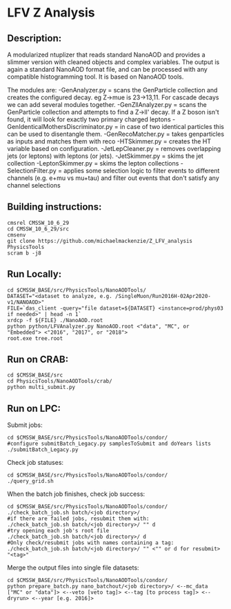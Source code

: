 # LFV Z Analysis

## Description:
  A modularized ntuplizer that reads standard NanoAOD and provides a slimmer version with cleaned objects and complex variables.
  The output is again a standard NanoAOD format file, and can be processed with any compatible histogramming tool. It is based on NanoAOD tools. 

  The modules are:
    -GenAnalyzer.py = scans the GenParticle collection and creates the configured decay. eg Z->mue is 23->13,11. For cascade decays we can add
    several modules together.
    -GenZllAnalyzer.py = scans the GenParticle collection and attempts to find a Z->ll' decay. If a Z boson isn't found, it will
    look for exactly two primary charged leptons
    -GenIdenticalMothersDiscriminator.py = in case of two identical particles this can be used to disentangle them.
    -GenRecoMatcher.py = takes genparticles as inputs and matches them with reco
    -HTSkimmer.py = creates the HT variable based on configuration.
    -JetLepCleaner.py = removes overlapping jets (or leptons) with leptons (or jets).
    -JetSkimmer.py = skims the jet collection
    -LeptonSkimmer.py = skims the lepton collections
    -SelectionFilter.py = applies some selection logic to filter events to different channels (e.g. e+mu vs mu+tau) and filter
    out events that don't satisfy any channel selections

## Building instructions:
```
cmsrel CMSSW_10_6_29
cd CMSSW_10_6_29/src
cmsenv
git clone https://github.com/michaelmackenzie/Z_LFV_analysis PhysicsTools
scram b -j8
```

## Run Locally:
```
cd $CMSSW_BASE/src/PhysicsTools/NanoAODTools/
DATASET="<dataset to analyze, e.g. /SingleMuon/Run2016H-02Apr2020-v1/NANOAOD>"
FILE=`das_client -query="file dataset=${DATASET} <instance=prod/phys03 if needed>" | head -n 1`
xrdcp -f ${FILE} ./NanoAOD.root
python python/LFVAnalyzer.py NanoAOD.root <"data", "MC", or "Embedded"> <"2016", "2017", or "2018">
root.exe tree.root
```
  
## Run on CRAB:
```
cd $CMSSW_BASE/src
cd PhysicsTools/NanoAODTools/crab/
python multi_submit.py
```

## Run on LPC:
Submit jobs:
```
cd $CMSSW_BASE/src/PhysicsTools/NanoAODTools/condor/
#configure submitBatch_Legacy.py samplesToSubmit and doYears lists
./submitBatch_Legacy.py
```
Check job statuses:
```
cd $CMSSW_BASE/src/PhysicsTools/NanoAODTools/condor/
./query_grid.sh
```
When the batch job finishes, check job success:
```
cd $CMSSW_BASE/src/PhysicsTools/NanoAODTools/condor/
./check_batch_job.sh batch/<job directory>/
#if there are failed jobs, resubmit them with:
./check_batch_job.sh batch/<job directory>/ "" d
#try opening each job's root file
./check_batch_job.sh batch/<job directory>/ d
#Only check/resubmit jobs with names containing a tag:
./check_batch_job.sh batch/<job directory>/ "" <"" or d for resubmit> "<tag>"
```
Merge the output files into single file datasets:
```
cd $CMSSW_BASE/src/PhysicsTools/NanoAODTools/condor/
python prepare_batch.py nano_batchout/<job directory>/ <--mc_data ["MC" or "data"]> <--veto [veto tag]> <--tag [to process tag]> <--dryrun> <--year [e.g. 2016]>
```

